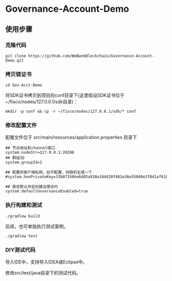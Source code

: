 # Governance-Account-Demo

## 使用步骤

### 克隆代码
```
git clone https://github.com/WeBankBlockchain/Governance-Account-Demo.git
```

### 拷贝链证书

```
cd Gov-Acct-Demo
```

将SDK证书拷贝到项目的conf目录下(这里假设SDK证书位于~/fisco/nodes/127.0.0.1/sdk目录)：
```
mkdir -p conf && cp -r ~/fisco/nodes/127.0.0.1/sdk/* conf
```

### 修改配置文件
配置文件位于 src/main/resources/application.properties 目录下

```
## 节点地址和channel端口
system.nodeStr=127.0.0.1:20200
## 群组ID
system.groupId=1

## 配置的客户端私钥，如不配置，则随机生成一个
#system.hexPrivateKey=33b07356be6d05a930a104d20f482e36e55040e2f8d1af6169419e5e231629ac

## 是否默认开启创建治理合约
system.defaultGovernanceEnabled=true
```

### 执行构建和测试
```
./gradlew build
```

后续，也可单独执行测试案例。
```
./gradlew test
```

### DIY测试代码

导入IDE中，支持导入IDEA或Eclipse中。



修改src/test/java目录下的测试代码。


